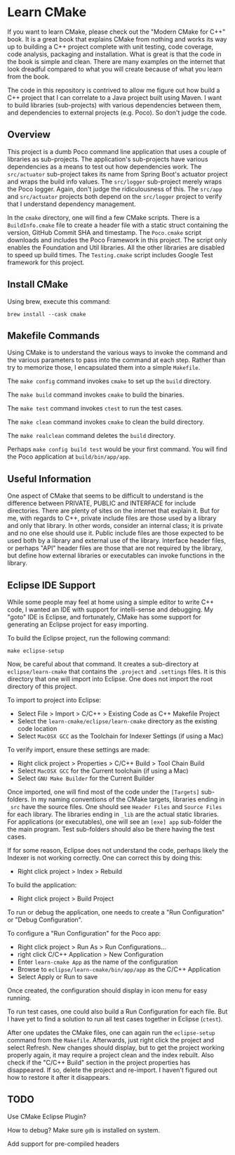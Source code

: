 Learn CMake
===========

If you want to learn CMake, please check out the "Modern CMake for C++" book. It is
a great book that explains CMake from nothing and works its way up to building
a C++ project complete with unit testing, code coverage, code analysis, packaging and
installation. What is great is that the code in the book is simple and clean.
There are many examples on the internet that look dreadful compared to what you will
create because of what you learn from the book.

The code in this repository is contrived to allow me figure out how build a C++ project
that I can correlate to a Java project built using Maven. I want to build libraries
(sub-projects) with various dependencies between them, and dependencies to external
projects (e.g. Poco). So don't judge the code.

Overview
--------
This project is a dumb Poco command line application that uses a couple of libraries
as sub-projects. The application's sub-projects have various dependencies as a means
to test out how dependencies work. The `src/actuator` sub-project takes its name from Spring
Boot's actuator project and wraps the build info values. The `src/logger` sub-project
merely wraps the Poco logger. Again, don't judge the ridiculousness of this. The `src/app`
and `src/actuator` projects both depend on the `src/logger` project to verify that I
understand dependency management.

In the `cmake` directory, one will find a few CMake scripts. There is a `BuildInfo.cmake`
file to create a header file with a static struct containing the version, GitHub Commit
SHA and timestamp. The `Poco.cmake` script downloads and includes the Poco Framework in
this project. The script only enables the Foundation and Util libraries. All the other
libraries are disabled to speed up build times. The `Testing.cmake` script includes
Google Test framework for this project.

Install CMake
-------------

Using brew, execute this command:

```
brew install --cask cmake
```

Makefile Commands
-----------------
Using CMake is to understand the various ways to invoke the command and the various
parameters to pass into the command at each step. Rather than try to memorize those,
I encapsulated them into a simple `Makefile`.

The `make config` command invokes `cmake` to set up the `build` directory.

The `make build` command invokes `cmake` to build the binaries.

The `make test` command invokes `ctest` to run the test cases.

The `make clean` command invokes `cmake` to clean the build directory.

The `make realclean` command deletes the `build` directory.

Perhaps `make config build test` would be your first command. You will find the
Poco application at `build/bin/app/app`.

Useful Information
------------------

One aspect of CMake that seems to be difficult to understand is the difference
between PRIVATE, PUBLIC and INTERFACE for include directories. There are plenty
of sites on the internet that explain it. But for me, with regards to C++, private
include files are those used by a library and only that library. In other words,
consider an internal class; it is private and no one else should use it. Public 
include files are those expected to be used both by a library and external use of the 
library. Interface header files, or perhaps "API" header files are those that are
not required by the library, but define how external libraries or executables can
invoke functions in the library.

Eclipse IDE Support
-------------------

While some people may feel at home using a simple editor to write C++ code, I
wanted an IDE with support for intelli-sense and debugging. My "goto" IDE is
Eclipse, and fortunately, CMake has some support for generating an Eclipse project
for easy importing.

To build the Eclipse project, run the following command:

 ```
 make eclipse-setup
 ```

Now, be careful about that command. It creates a sub-directory at `eclipse/learn-cmake`
that contains the `.project` and `.settings` files. It is this directory that one will 
import into Eclipse. One does not import the root directory of this project.

To import to project into Eclipse:

* Select File > Import > C/C++ > Existing Code as C++ Makefile Project
* Select the `learn-cmake/eclipse/learn-cmake` directory as the existing code location
* Select `MacOSX GCC` as the Toolchain for Indexer Settings (if using a Mac)

To verify import, ensure these settings are made:

* Right click project > Properties > C/C++ Build > Tool Chain Build
* Select `MacOSX GCC` for the Current toolchain (if using a Mac)
* Select `GNU Make Builder` for the Current Builder

Once imported, one will find most of the code under the `[Targets]` sub-folders.
In my naming conventions of the CMake targets, libraries ending in `_src` have
the source files. One should see `Header Files` and `Source Files` for each library.
The libraries ending in `_lib` are the actual static libraries. For applications
(or executables), one will see an `[exe] app` sub-folder the the main program.
Test sub-folders should also be there having the test cases.

If for some reason, Eclipse does not understand the code, perhaps likely the Indexer
is not working correctly. One can correct this by doing this:

* Right click project > Index > Rebuild

To build the application:

* Right click project > Build Project

To run or debug the application, one needs to create a "Run Configuration" or
"Debug Configuration".

To configure a "Run Configuration" for the Poco app:

* Right click project > Run As > Run Configurations...
* right click C/C++ Application > New Configuration
* Enter `learn-cmake App` as the name of the configuration
* Browse to `eclipse/learn-cmake/bin/app/app` as the C/C++ Application
* Select Apply or Run to save

Once created, the configuration should display in icon menu for easy running.

To run test cases, one could also build a Run Configuration for each file. But
I have yet to find a solution to run all test cases together in Eclipse (`ctest`).

After one updates the CMake files, one can again run the `eclipse-setup` command
from the `Makefile`. Afterwards, just right click the project and select Refresh.
New changes should display, but to get the project working properly again, it may
require a project clean and the index rebuilt. Also check if the "C/C++ Build"
section in the project properties has disappeared. If so, delete the project and
re-import. I haven't figured out how to restore it after it disappears.

TODO
----
Use CMake Eclipse Plugin?

How to debug? Make sure `gdb` is installed on system.

Add support for pre-compiled headers
